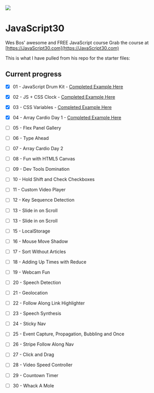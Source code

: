 ![](https://javascript30.com/images/JS3-social-share.png)

# JavaScript30

Wes Bos' awesome and FREE JavaScript course Grab the course at [https://JavaScript30.com](https://JavaScript30.com)

This is what I have pulled from his repo for the starter files:

## Current progress

- [x] 01 - JavaScript Drum Kit - [Completed Example Here](https://spences10.github.io/JavaScript30/src/01%20-%20JavaScript%20Drum%20Kit/) 
- [x] 02 - JS + CSS Clock - [Completed Example Here](https://spences10.github.io/JavaScript30/src/02%20-%20JS%20%2B%20CSS%20Clock/)
- [x] 03 - CSS Variables - [Completed Example Here](https://spences10.github.io/JavaScript30/src/03%20-%20CSS%20Variables/)
- [x] 04 - Array Cardio Day 1 - [Completed Example Here](https://spences10.github.io/JavaScript30/src/04%20-%20Array%20Cardio%20Day%201/)
- [ ] 05 - Flex Panel Gallery
- [ ] 06 - Type Ahead
- [ ] 07 - Array Cardio Day 2
- [ ] 08 - Fun with HTML5 Canvas
- [ ] 09 - Dev Tools Domination
- [ ] 10 - Hold Shift and Check Checkboxes
- [ ] 11 - Custom Video Player
- [ ] 12 - Key Sequence Detection
- [ ] 13 - Slide in on Scroll
- [ ] 13 - Slide in on Scroll
- [ ] 15 - LocalStorage
- [ ] 16 - Mouse Move Shadow
- [ ] 17 - Sort Without Articles
- [ ] 18 - Adding Up Times with Reduce
- [ ] 19 - Webcam Fun
- [ ] 20 - Speech Detection
- [ ] 21 - Geolocation
- [ ] 22 - Follow Along Link Highlighter
- [ ] 23 - Speech Synthesis
- [ ] 24 - Sticky Nav
- [ ] 25 - Event Capture, Propagation, Bubbling and Once
- [ ] 26 - Stripe Follow Along Nav
- [ ] 27 - Click and Drag
- [ ] 28 - Video Speed Controller
- [ ] 29 - Countown Timer
- [ ] 30 - Whack A Mole

 